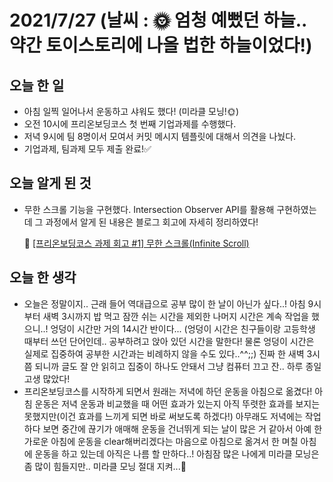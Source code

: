# 2021/7/27 (날씨 : 🌞 엄청 예뻤던 하늘.. 약간 토이스토리에 나올 법한 하늘이었다!)

## 오늘 한 일
- 아침 일찍 일어나서 운동하고 샤워도 했다! (미라클 모닝!🌞)
- 오전 10시에 프리온보딩코스 첫 번째 기업과제를 수행했다. 
- 저녁 9시에 팀 8명이서 모여서 커밋 메시지 템플릿에 대해서 의견을 나눴다.
- 기업과제, 팀과제 모두 제출 완료!✅

## 오늘 알게 된 것
- 무한 스크롤 기능을 구현했다. Intersection Observer API를 활용해 구현하였는데 그 과정에서 알게 된 내용은 블로그 회고에 자세히 정리하였다!

  🔗 [[프리온보딩코스 과제 회고 #1] 무한 스크롤(Infinite Scroll)](https://bohyunkang.tistory.com/8)

## 오늘 한 생각
- 오늘은 정말이지.. 근래 들어 역대급으로 공부 많이 한 날이 아닌가 싶다..! 아침 9시부터 새벽 3시까지 밥 먹고 잠깐 쉬는 시간을 제외한 나머지 시간은 계속 작업을 했으니..! 엉덩이 시간만 거의 14시간 반이다... (엉덩이 시간은 친구들이랑 고등학생 때부터 쓰던 단어인데.. 공부하려고 앉아 있던 시간을 말한다! 물론 엉덩이 시간은 실제로 집중하여 공부한 시간과는 비례하지 않을 수도 있다..^^;;) 진짜 한 새벽 3시쯤 되니까 글도 잘 안 읽히고 집중이 하나도 안돼서 그냥 컴퓨터 끄고 잔.. 하루 종일 고생 많았다!
- 프리온보딩코스를 시작하게 되면서 원래는 저녁에 하던 운동을 아침으로 옮겼다! 아침 운동은 저녁 운동과 비교했을 때 어떤 효과가 있는지 아직 뚜렷한 효과를 보지는 못했지만(이건 효과를 느끼게 되면 바로 써보도록 하겠다!) 아무래도 저녁에는 작업하다 보면 중간에 끊기가 애매해 운동을 건너뛰게 되는 날이 많은 거 같아서 아예 한가로운 아침에 운동을 clear해버리겠다는 마음으로 아침으로 옮겨서 한 며칠 아침에 운동을 하고 있는데 아직은 나름 할 만하다..! 아침잠 많은 나에게 미라클 모닝은 좀 많이 힘들지만.. 미라클 모닝 절대 지켜...💪
